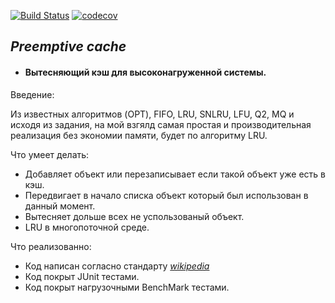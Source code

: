 [![Build Status](https://travis-ci.org/Artyom16RUS/Preemptive_cache.svg?branch=master)](https://travis-ci.org/Artyom16RUS/Preemptive_cache) [![codecov](https://codecov.io/gh/Artyom16RUS/Preemptive_cache/branch/master/graph/badge.svg)](https://codecov.io/gh/Artyom16RUS/Preemptive_cache)
## _Preemptive cache_

* #### Вытесняющий кэш для высоконагруженной системы.

Введение:

Из известных алгоритмов (OPT), FIFO, LRU, SNLRU, LFU, Q2, MQ и исходя из задания, на мой взгялд самая простая и 
производительная реализация без экономии памяти, будет по алгоритму LRU. 

Что умеет делать:
- Добавляет объект или перезаписывает если такой объект уже есть в кэш.
- Передвигает в начало списка объект который был использован в данный момент.
- Вытесняет дольше всех не успользованый объект.
- LRU в многопоточной среде.

Что реализованно:
- Код написан согласно стандарту  _[wikipedia](https://ru.wikipedia.org/wiki/%D0%90%D0%BB%D0%B3%D0%BE%D1%80%D0%B8%D1%82%D0%BC%D1%8B_%D0%BA%D1%8D%D1%88%D0%B8%D1%80%D0%BE%D0%B2%D0%B0%D0%BD%D0%B8%D1%8F#Least_recently_used_(%D0%92%D1%8B%D1%82%D0%B5%D1%81%D0%BD%D0%B5%D0%BD%D0%B8%D0%B5_%D0%B4%D0%B0%D0%B2%D0%BD%D0%BE_%D0%BD%D0%B5%D0%B8%D1%81%D0%BF%D0%BE%D0%BB%D1%8C%D0%B7%D1%83%D0%B5%D0%BC%D1%8B%D1%85))_
- Код покрыт JUnit тестами.
- Код покрыт нагрузочными BenchMark тестами.





